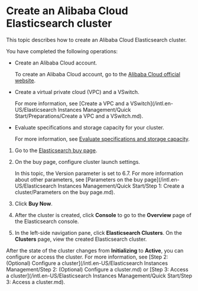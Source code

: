 # Create an Alibaba Cloud Elasticsearch cluster

This topic describes how to create an Alibaba Cloud Elasticsearch cluster.

You have completed the following operations:

-   Create an Alibaba Cloud account.

    To create an Alibaba Cloud account, go to the [Alibaba Cloud official website](https://account.alibabacloud.com/register/intl_register.htm).

-   Create a virtual private cloud \(VPC\) and a VSwitch.

    For more information, see [Create a VPC and a VSwitch](/intl.en-US/Elasticsearch Instances Management/Quick Start/Preparations/Create a VPC and a VSwitch.md).

-   Evaluate specifications and storage capacity for your cluster.

    For more information, see [Evaluate specifications and storage capacity]().


1.  Go to the [Elasticsearch buy page](https://common-buy-intl.alibabacloud.com/?commodityCode=elasticsearch_intl#/buy).

2.  On the buy page, configure cluster launch settings.

    In this topic, the Version parameter is set to 6.7. For more information about other parameters, see [Parameters on the buy page](/intl.en-US/Elasticsearch Instances Management/Quick Start/Step 1: Create a cluster/Parameters on the buy page.md).

3.  Click **Buy Now**.

4.  After the cluster is created, click **Console** to go to the **Overview** page of the Elasticsearch console.

5.  In the left-side navigation pane, click **Elasticsearch Clusters**. On the **Clusters** page, view the created Elasticsearch cluster.


After the state of the cluster changes from **Initializing** to **Active**, you can configure or access the cluster. For more information, see [Step 2: \(Optional\) Configure a cluster](/intl.en-US/Elasticsearch Instances Management/Step 2: (Optional) Configure a cluster.md) or [Step 3: Access a cluster](/intl.en-US/Elasticsearch Instances Management/Quick Start/Step 3: Access a cluster.md).


